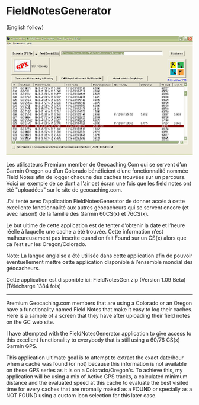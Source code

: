 # FieldNotesGenerator

(English follow)

![Ecran Principal](https://github.com/OpusTerra/FieldNotesGenerator/blob/main/fieldnotesgen.jpg?raw=true)

Les utilisateurs Premium member de Geocaching.Com qui se servent d’un Garmin Oregon ou d’un Colorado bénéficient d’une fonctionnalité nommée Field Notes afin de logger chacune des caches trouvées sur un parcours. Voici un exemple de ce dont a l'air cet écran une fois que les field notes ont été "uploadées" sur le site de geocaching.com.

J’ai tenté avec l’application FieldNotesGenerator de donner accès à cette excellente fonctionnalité aux autres géocacheurs qui se servent encore (et avec raison!) de la famille des Garmin 60CS(x) et 76CS(x).

Le but ultime de cette application est de tenter d’obtenir la date et l’heure réelle à laquelle une cache a été trouvée. Cette information n’est malheureusement pas inscrite quand on fait Found sur un CS(x) alors que ça l’est sur les Oregon/Colorado.

Note: La langue anglaise a été utilisée dans cette application afin de pouvoir éventuellement mettre cette application disponible à l’ensemble mondial des géocacheurs.

Cette application est disponible ici: FieldNotesGen.zip (Version 1.09 Beta) (Téléchargé 1384 fois)

------------------------------------

Premium Geocaching.com members that are using a Colorado or an Oregon have a functionality named Field Notes that make it easy to log their caches. Here is a sample of a screen that they have after uploading their field notes on the GC web site.

I have attempted with the FieldNotesGenerator application to give access to this excellent functionality to everybody that is still using a 60/76 CS(x) Garmin GPS.

This application ultimate goal is to attempt to extract the exact date/hour when a cache was found (or not) because this information is not available on these GPS series as it is on a Colorado/Oregon's. To achieve this, my  application will be using a mix of Active GPS tracks, a calculated minimum distance and the evaluated speed at this cache to evaluate the best visited time for every caches that are nromally maked as a FOUND or specially as a NOT FOUND using a custom icon selection for this later case.
